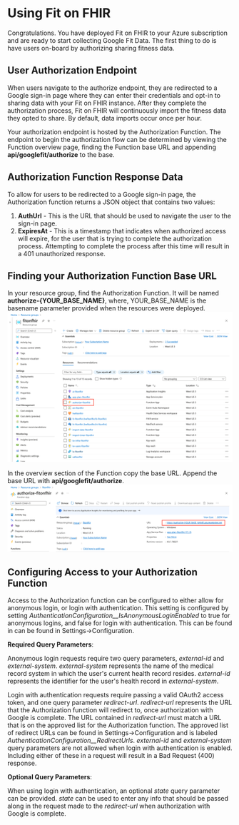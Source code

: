 # Using Fit on FHIR

Congratulations. You have deployed Fit on FHIR to your Azure subscription and are ready to start collecting Google Fit Data. The first thing to do is have users on-board by authorizing sharing fitness data.

## User Authorization Endpoint

When users navigate to the authorize endpoint, they are redirected to a Google sign-in page where they can enter their credentials and opt-in to sharing data with your Fit on FHIR instance. After they complete the authorization process, Fit on FHIR will continuously import the fitness data they opted to share. By default, data imports occur once per hour.

Your authorization endpoint is hosted by the Authorization Function. The endpoint to begin the authorization flow can be determined by viewing the Function overview page, finding the Function base URL and appending **api/googlefit/authorize** to the base.

## Authorization Function Response Data

To allow for users to be redirected to a Google sign-in page, the Authorization function returns a JSON object that contains two values:

1. **AuthUrl** - This is the URL that should be used to navigate the user to the sign-in page.
1. **ExpiresAt** - This is a timestamp that indicates when authorized access will expire, for the user that is trying to complete the authorization process.  Attempting to complete the process after this time will result in a 401 unauthorized response.

## Finding your Authorization Function Base URL

In your resource group, find the Authorization Function. It will be named **authorize-{YOUR_BASE_NAME}**, where, YOUR_BASE_NAME is the basename parameter provided when the resources were deployed.
![Auth Function in Resource Group](../media/auth-function-resource-group.png)

In the overview section of the Function copy the base URL. Append the base URL with **api/googlefit/authorize**.
![Auth Function Base URL](../media/auth-function-url.png)

## Configuring Access to your Authorization Function

Access to the Authorization function can be configured to either allow for anonymous login, or login with authentication.  This setting is configured by setting
*AuthenticationConfiguration__IsAnonymousLoginEnabled* to true for anonymous logins, and false for login with authentication.  This can be found in can be found in Settings->Configuration.

**Required Query Parameters**:

Anonymous login requests require two query parameters, *external-id* and *external-system*.  *external-system* represents the name of the medical record system in which the user's current health record
resides.  *external-id* represents the identifier for the user's health record in *external-system*.

Login with authentication requests require passing a valid OAuth2 access token, and one query parameter *redirect-url*.  *redirect-url* represents the URL that
the Authorization function will redirect to, once authorization with Google is complete.  The URL contained in *redirect-url* must match a URL that is on the
approved list for the Authorization function.  The approved list of redirect URLs can be found in Settings->Configuration and is labeled *AuthenticationConfiguration__RedirectUrls*.
*external-id* and *external-system* query parameters are not allowed when login with authentication is enabled.  Including either of these in a request will result in
a Bad Request (400) response.

**Optional Query Parameters**:

When using login with authentication, an optional *state* query parameter can be provided.  *state* can be used to enter any info that should be passed along in
the request made to the *redirect-url* when authorization with Google is complete.